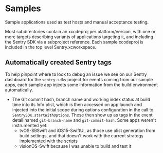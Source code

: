 # Samples

Sample applications used as test hosts and manual acceptance testing.

Most subdirectories contain an xcodeproj per platform/version, with one or more targets describing variants of applications targeting it, and including the Sentry SDK via a subproject reference. Each sample xcodeproj is included in the top level Sentry.xcworkspace.

## Automatically created Sentry tags

To help pinpoint where to look to debug an issue we see on our Sentry dashboard for the `sentry-sdks` project for events coming from our sample apps, each sample app injects some information from the build environment automatically. 
- The Git commit hash, branch name and working index status at build time into its Info.plist, which is then accessed on app launch and injected into the initial scope during options configuration in the call to `SentrySDK.startWithOptions`. These then show up as tags in the event detail named `git-branch-name` and `git-commit-hash`. Some apps weren't instrumented yet:
    - tvOS-SBSwift and iOS15-SwiftUI, as those use plist generation from build settings, and that doesn't work with the current strategy implemented with the scripts
    - visionOS-Swift because I was unable to build and test it
